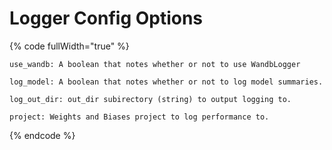 # Logger Config Options

{% code fullWidth="true" %}
```
use_wandb: A boolean that notes whether or not to use WandbLogger

log_model: A boolean that notes whether or not to log model summaries.

log_out_dir: out_dir subirectory (string) to output logging to.

project: Weights and Biases project to log performance to.
```
{% endcode %}
